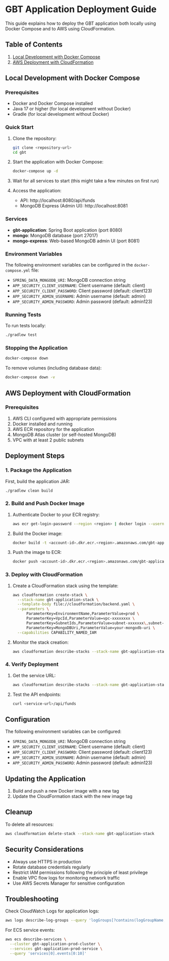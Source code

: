 # GBT Application Deployment Guide

This guide explains how to deploy the GBT application both locally using Docker Compose and to AWS using CloudFormation.

## Table of Contents
1. [Local Development with Docker Compose](#local-development-with-docker-compose)
2. [AWS Deployment with CloudFormation](#aws-deployment-with-cloudformation)

## Local Development with Docker Compose

### Prerequisites

- Docker and Docker Compose installed
- Java 17 or higher (for local development without Docker)
- Gradle (for local development without Docker)

### Quick Start

1. Clone the repository:
   ```bash
   git clone <repository-url>
   cd gbt
   ```

2. Start the application with Docker Compose:
   ```bash
   docker-compose up -d
   ```

3. Wait for all services to start (this might take a few minutes on first run)

4. Access the application:
   - API: http://localhost:8080/api/funds
   - MongoDB Express (Admin UI): http://localhost:8081

### Services

- **gbt-application**: Spring Boot application (port 8080)
- **mongo**: MongoDB database (port 27017)
- **mongo-express**: Web-based MongoDB admin UI (port 8081)

### Environment Variables

The following environment variables can be configured in the `docker-compose.yml` file:

- `SPRING_DATA_MONGODB_URI`: MongoDB connection string
- `APP_SECURITY_CLIENT_USERNAME`: Client username (default: client)
- `APP_SECURITY_CLIENT_PASSWORD`: Client password (default: client123)
- `APP_SECURITY_ADMIN_USERNAME`: Admin username (default: admin)
- `APP_SECURITY_ADMIN_PASSWORD`: Admin password (default: admin123)

### Running Tests

To run tests locally:

```bash
./gradlew test
```

### Stopping the Application

```bash
docker-compose down
```

To remove volumes (including database data):

```bash
docker-compose down -v
```

## AWS Deployment with CloudFormation

### Prerequisites

1. AWS CLI configured with appropriate permissions
2. Docker installed and running
3. AWS ECR repository for the application
4. MongoDB Atlas cluster (or self-hosted MongoDB)
5. VPC with at least 2 public subnets

## Deployment Steps

### 1. Package the Application

First, build the application JAR:

```bash
./gradlew clean build
```

### 2. Build and Push Docker Image

1. Authenticate Docker to your ECR registry:
   ```bash
   aws ecr get-login-password --region <region> | docker login --username AWS --password-stdin <account-id>.dkr.ecr.<region>.amazonaws.com
   ```

2. Build the Docker image:
   ```bash
   docker build -t <account-id>.dkr.ecr.<region>.amazonaws.com/gbt-application:latest .
   ```

3. Push the image to ECR:
   ```bash
   docker push <account-id>.dkr.ecr.<region>.amazonaws.com/gbt-application:latest
   ```

### 3. Deploy with CloudFormation

1. Create a CloudFormation stack using the template:
   ```bash
   aws cloudformation create-stack \
     --stack-name gbt-application-stack \
     --template-body file://cloudformation/backend.yaml \
     --parameters \
         ParameterKey=EnvironmentName,ParameterValue=prod \
         ParameterKey=VpcId,ParameterValue=vpc-xxxxxxxx \
         ParameterKey=SubnetIds,ParameterValue=subnet-xxxxxxx\,subnet-xxxxxxx \
         ParameterKey=MongoDBUri,ParameterValue=your-mongodb-uri \
     --capabilities CAPABILITY_NAMED_IAM
   ```

2. Monitor the stack creation:
   ```bash
   aws cloudformation describe-stacks --stack-name gbt-application-stack --query 'Stacks[0].StackStatus'
   ```

### 4. Verify Deployment

1. Get the service URL:
   ```bash
   aws cloudformation describe-stacks --stack-name gbt-application-stack --query 'Stacks[0].Outputs[?OutputKey==`ServiceURL`].OutputValue' --output text
   ```

2. Test the API endpoints:
   ```bash
   curl <service-url>/api/funds
   ```

## Configuration

The following environment variables can be configured:

- `SPRING_DATA_MONGODB_URI`: MongoDB connection string
- `APP_SECURITY_CLIENT_USERNAME`: Client username (default: client)
- `APP_SECURITY_CLIENT_PASSWORD`: Client password (default: client123)
- `APP_SECURITY_ADMIN_USERNAME`: Admin username (default: admin)
- `APP_SECURITY_ADMIN_PASSWORD`: Admin password (default: admin123)

## Updating the Application

1. Build and push a new Docker image with a new tag
2. Update the CloudFormation stack with the new image tag

## Cleanup

To delete all resources:

```bash
aws cloudformation delete-stack --stack-name gbt-application-stack
```
## Security Considerations

- Always use HTTPS in production
- Rotate database credentials regularly
- Restrict IAM permissions following the principle of least privilege
- Enable VPC flow logs for monitoring network traffic
- Use AWS Secrets Manager for sensitive configuration

## Troubleshooting

Check CloudWatch Logs for application logs:

```bash
aws logs describe-log-groups --query 'logGroups[?contains(logGroupName,`gbt-application`)].logGroupName' --output text | xargs -I {} aws logs tail {}
```

For ECS service events:

```bash
aws ecs describe-services \
  --cluster gbt-application-prod-cluster \
  --services gbt-application-prod-service \
  --query 'services[0].events[0:10]'
